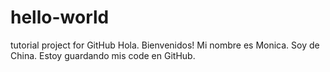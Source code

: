 # hello-world
tutorial project for GitHub
Hola.
Bienvenidos!
Mi nombre es Monica.
Soy de China.
Estoy guardando mis code en GitHub.
